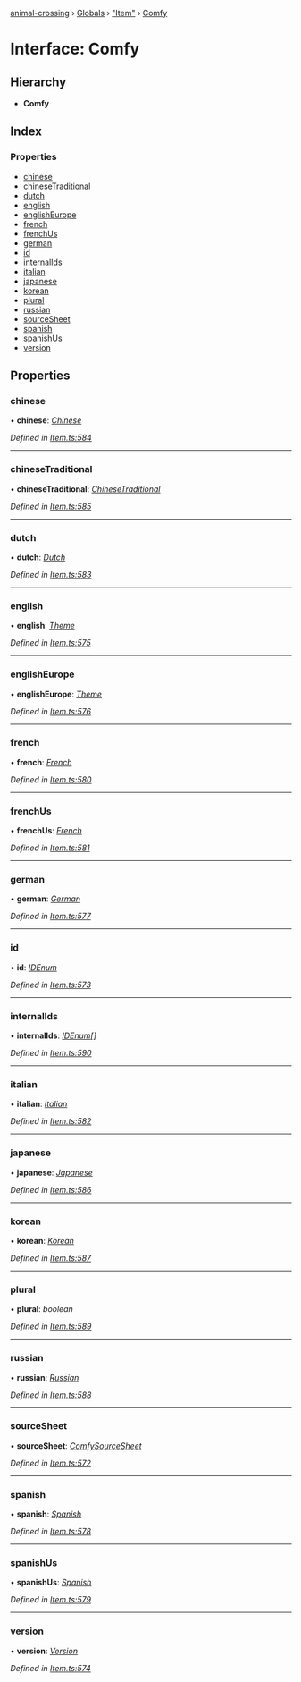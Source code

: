 [animal-crossing](../README.md) › [Globals](../globals.md) › ["Item"](../modules/_item_.md) › [Comfy](_item_.comfy.md)

# Interface: Comfy

## Hierarchy

* **Comfy**

## Index

### Properties

* [chinese](_item_.comfy.md#chinese)
* [chineseTraditional](_item_.comfy.md#chinesetraditional)
* [dutch](_item_.comfy.md#dutch)
* [english](_item_.comfy.md#english)
* [englishEurope](_item_.comfy.md#englisheurope)
* [french](_item_.comfy.md#french)
* [frenchUs](_item_.comfy.md#frenchus)
* [german](_item_.comfy.md#german)
* [id](_item_.comfy.md#id)
* [internalIds](_item_.comfy.md#internalids)
* [italian](_item_.comfy.md#italian)
* [japanese](_item_.comfy.md#japanese)
* [korean](_item_.comfy.md#korean)
* [plural](_item_.comfy.md#plural)
* [russian](_item_.comfy.md#russian)
* [sourceSheet](_item_.comfy.md#sourcesheet)
* [spanish](_item_.comfy.md#spanish)
* [spanishUs](_item_.comfy.md#spanishus)
* [version](_item_.comfy.md#version)

## Properties

###  chinese

• **chinese**: *[Chinese](../enums/_item_.chinese.md)*

*Defined in [Item.ts:584](https://github.com/Norviah/animal-crossing/blob/682361d/module/types/Item.ts#L584)*

___

###  chineseTraditional

• **chineseTraditional**: *[ChineseTraditional](../enums/_item_.chinesetraditional.md)*

*Defined in [Item.ts:585](https://github.com/Norviah/animal-crossing/blob/682361d/module/types/Item.ts#L585)*

___

###  dutch

• **dutch**: *[Dutch](../enums/_item_.dutch.md)*

*Defined in [Item.ts:583](https://github.com/Norviah/animal-crossing/blob/682361d/module/types/Item.ts#L583)*

___

###  english

• **english**: *[Theme](../enums/_item_.theme.md)*

*Defined in [Item.ts:575](https://github.com/Norviah/animal-crossing/blob/682361d/module/types/Item.ts#L575)*

___

###  englishEurope

• **englishEurope**: *[Theme](../enums/_item_.theme.md)*

*Defined in [Item.ts:576](https://github.com/Norviah/animal-crossing/blob/682361d/module/types/Item.ts#L576)*

___

###  french

• **french**: *[French](../enums/_item_.french.md)*

*Defined in [Item.ts:580](https://github.com/Norviah/animal-crossing/blob/682361d/module/types/Item.ts#L580)*

___

###  frenchUs

• **frenchUs**: *[French](../enums/_item_.french.md)*

*Defined in [Item.ts:581](https://github.com/Norviah/animal-crossing/blob/682361d/module/types/Item.ts#L581)*

___

###  german

• **german**: *[German](../enums/_item_.german.md)*

*Defined in [Item.ts:577](https://github.com/Norviah/animal-crossing/blob/682361d/module/types/Item.ts#L577)*

___

###  id

• **id**: *[IDEnum](../enums/_item_.idenum.md)*

*Defined in [Item.ts:573](https://github.com/Norviah/animal-crossing/blob/682361d/module/types/Item.ts#L573)*

___

###  internalIds

• **internalIds**: *[IDEnum](../enums/_item_.idenum.md)[]*

*Defined in [Item.ts:590](https://github.com/Norviah/animal-crossing/blob/682361d/module/types/Item.ts#L590)*

___

###  italian

• **italian**: *[Italian](../enums/_item_.italian.md)*

*Defined in [Item.ts:582](https://github.com/Norviah/animal-crossing/blob/682361d/module/types/Item.ts#L582)*

___

###  japanese

• **japanese**: *[Japanese](../enums/_item_.japanese.md)*

*Defined in [Item.ts:586](https://github.com/Norviah/animal-crossing/blob/682361d/module/types/Item.ts#L586)*

___

###  korean

• **korean**: *[Korean](../enums/_item_.korean.md)*

*Defined in [Item.ts:587](https://github.com/Norviah/animal-crossing/blob/682361d/module/types/Item.ts#L587)*

___

###  plural

• **plural**: *boolean*

*Defined in [Item.ts:589](https://github.com/Norviah/animal-crossing/blob/682361d/module/types/Item.ts#L589)*

___

###  russian

• **russian**: *[Russian](../enums/_item_.russian.md)*

*Defined in [Item.ts:588](https://github.com/Norviah/animal-crossing/blob/682361d/module/types/Item.ts#L588)*

___

###  sourceSheet

• **sourceSheet**: *[ComfySourceSheet](../enums/_item_.comfysourcesheet.md)*

*Defined in [Item.ts:572](https://github.com/Norviah/animal-crossing/blob/682361d/module/types/Item.ts#L572)*

___

###  spanish

• **spanish**: *[Spanish](../enums/_item_.spanish.md)*

*Defined in [Item.ts:578](https://github.com/Norviah/animal-crossing/blob/682361d/module/types/Item.ts#L578)*

___

###  spanishUs

• **spanishUs**: *[Spanish](../enums/_item_.spanish.md)*

*Defined in [Item.ts:579](https://github.com/Norviah/animal-crossing/blob/682361d/module/types/Item.ts#L579)*

___

###  version

• **version**: *[Version](../enums/_item_.version.md)*

*Defined in [Item.ts:574](https://github.com/Norviah/animal-crossing/blob/682361d/module/types/Item.ts#L574)*
